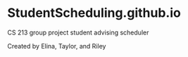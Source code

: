 # StudentScheduling.github.io
CS 213 group project student advising scheduler 

Created by Elina, Taylor, and Riley
